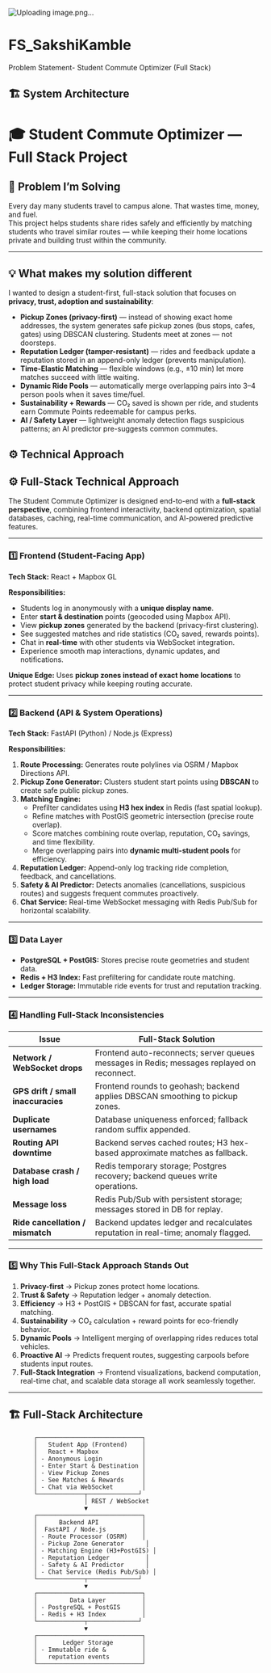 ![Uploading image.png…]()
# FS_SakshiKamble
Problem Statement- Student Commute Optimizer (Full Stack)
## 🏗️ System Architecture
# 🎓 Student Commute Optimizer — Full Stack Project

## 📌 Problem I’m Solving
Every day many students travel to campus alone. That wastes time, money, and fuel.  
This project helps students share rides safely and efficiently by matching students who travel similar routes — while keeping their home locations private and building trust within the community.

---

## 💡 What makes my solution different
I wanted to design a student-first, full-stack solution that focuses on **privacy, trust, adoption and sustainability**:

- **Pickup Zones (privacy-first)** — instead of showing exact home addresses, the system generates safe pickup zones (bus stops, cafes, gates) using DBSCAN clustering. Students meet at zones — not doorsteps.
- **Reputation Ledger (tamper-resistant)** — rides and feedback update a reputation stored in an append-only ledger (prevents manipulation).
- **Time-Elastic Matching** — flexible windows (e.g., ±10 min) let more matches succeed with little waiting.
- **Dynamic Ride Pools** — automatically merge overlapping pairs into 3–4 person pools when it saves time/fuel.
- **Sustainability + Rewards** — CO₂ saved is shown per ride, and students earn Commute Points redeemable for campus perks.
- **AI / Safety Layer** — lightweight anomaly detection flags suspicious patterns; an AI predictor pre-suggests common commutes.

## ⚙️ Technical Approach
## ⚙️ Full-Stack Technical Approach

The Student Commute Optimizer is designed end-to-end with a **full-stack perspective**, combining frontend interactivity, backend optimization, spatial databases, caching, real-time communication, and AI-powered predictive features.

---

### 1️⃣ Frontend (Student-Facing App)
**Tech Stack:** React + Mapbox GL

**Responsibilities:**
- Students log in anonymously with a **unique display name**.
- Enter **start & destination** points (geocoded using Mapbox API).
- View **pickup zones** generated by the backend (privacy-first clustering).
- See suggested matches and ride statistics (CO₂ saved, rewards points).
- Chat in **real-time** with other students via WebSocket integration.
- Experience smooth map interactions, dynamic updates, and notifications.

**Unique Edge:** Uses **pickup zones instead of exact home locations** to protect student privacy while keeping routing accurate.

---

### 2️⃣ Backend (API & System Operations)
**Tech Stack:** FastAPI (Python) / Node.js (Express)

**Responsibilities:**
1. **Route Processing:** Generates route polylines via OSRM / Mapbox Directions API.
2. **Pickup Zone Generator:** Clusters student start points using **DBSCAN** to create safe public pickup zones.
3. **Matching Engine:**
   - Prefilter candidates using **H3 hex index** in Redis (fast spatial lookup).
   - Refine matches with PostGIS geometric intersection (precise route overlap).
   - Score matches combining route overlap, reputation, CO₂ savings, and time flexibility.
   - Merge overlapping pairs into **dynamic multi-student pools** for efficiency.
4. **Reputation Ledger:** Append-only log tracking ride completion, feedback, and cancellations.
5. **Safety & AI Predictor:** Detects anomalies (cancellations, suspicious routes) and suggests frequent commutes proactively.
6. **Chat Service:** Real-time WebSocket messaging with Redis Pub/Sub for horizontal scalability.

---

### 3️⃣ Data Layer
- **PostgreSQL + PostGIS:** Stores precise route geometries and student data.  
- **Redis + H3 Index:** Fast prefiltering for candidate route matching.  
- **Ledger Storage:** Immutable ride events for trust and reputation tracking.

---

### 4️⃣ Handling Full-Stack Inconsistencies
| Issue | Full-Stack Solution |
|-------|-------------------|
| **Network / WebSocket drops** | Frontend auto-reconnects; server queues messages in Redis; messages replayed on reconnect. |
| **GPS drift / small inaccuracies** | Frontend rounds to geohash; backend applies DBSCAN smoothing to pickup zones. |
| **Duplicate usernames** | Database uniqueness enforced; fallback random suffix appended. |
| **Routing API downtime** | Backend serves cached routes; H3 hex-based approximate matches as fallback. |
| **Database crash / high load** | Redis temporary storage; Postgres recovery; backend queues write operations. |
| **Message loss** | Redis Pub/Sub with persistent storage; messages stored in DB for replay. |
| **Ride cancellation / mismatch** | Backend updates ledger and recalculates reputation in real-time; anomaly flagged. |

---

### 5️⃣ Why This Full-Stack Approach Stands Out
1. **Privacy-first** → Pickup zones protect home locations.  
2. **Trust & Safety** → Reputation ledger + anomaly detection.  
3. **Efficiency** → H3 + PostGIS + DBSCAN for fast, accurate spatial matching.  
4. **Sustainability** → CO₂ calculation + reward points for eco-friendly behavior.  
5. **Dynamic Pools** → Intelligent merging of overlapping rides reduces total vehicles.  
6. **Proactive AI** → Predicts frequent routes, suggesting carpools before students input routes.  
7. **Full-Stack Integration** → Frontend visualizations, backend computation, real-time chat, and scalable data storage all work seamlessly together.

---

## 🏗️ Full-Stack Architecture

           ┌─────────────────────────────┐
           │   Student App (Frontend)    │
           │   React + Mapbox            │
           │ - Anonymous Login           │
           │ - Enter Start & Destination │
           │ - View Pickup Zones         │
           │ - See Matches & Rewards     │
           │ - Chat via WebSocket        │
           └─────────────┬──────────────┘
                         │ REST / WebSocket
                         ▼
           ┌─────────────────────────────┐
           │      Backend API            │
           │  FastAPI / Node.js          │
           │ - Route Processor (OSRM)    │
           │ - Pickup Zone Generator      │
           │ - Matching Engine (H3+PostGIS) │
           │ - Reputation Ledger          │
           │ - Safety & AI Predictor      │
           │ - Chat Service (Redis Pub/Sub) │
           └─────────────┬──────────────┘
                         ▼
           ┌─────────────────────────────┐
           │         Data Layer          │
           │ - PostgreSQL + PostGIS      │
           │ - Redis + H3 Index          │
           └─────────────┬──────────────┘
                         ▼
           ┌─────────────────────────────┐
           │       Ledger Storage        │
           │ - Immutable ride &          │
           │   reputation events         │
           └─────────────────────────────┘


